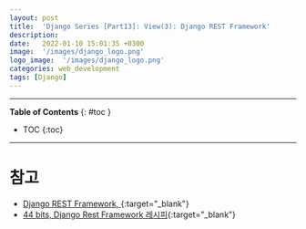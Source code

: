 ```yaml
---
layout: post
title:  'Django Series [Part13]: View(3): Django REST Framework'
description: 
date:   2022-01-10 15:01:35 +0300
image:  '/images/django_logo.png'
logo_image:  '/images/django_logo.png'
categories: web_development
tags: [Django]
---
```

---

**Table of Contents**
{: #toc }
*  TOC
{:toc}

---

# 참고

- [Django REST Framework, ](https://www.django-rest-framework.org/){:target="_blank"}
- [44 bits, Django Rest Framework 레시피](https://www.44bits.io/ko/post/django-rest-framework-recipes-korean){:target="_blank"}